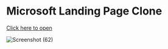 # Microsoft Landing Page Clone

[Click here to open](https://alsami-ansari.github.io/Microsoft-Clone/)

![Screenshot (62)](https://github.com/user-attachments/assets/a4c87382-c87c-46ee-8487-79cf4524fe74)
